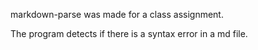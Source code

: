 markdown-parse was made for a class assignment.

The program detects if there is a syntax error in a md file.
